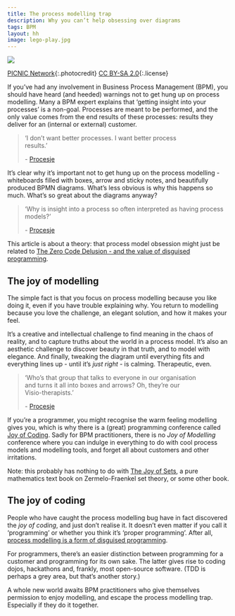 ```yaml
---
title: The process modelling trap 
description: Why you can’t help obsessing over diagrams
tags: BPM
layout: hh
image: lego-play.jpg
---
```


![](lego-play.jpg)

[PICNIC Network](https://www.flickr.com/photos/crossmediaweek/7307215176){:.photocredit}
[CC BY-SA 2.0](https://creativecommons.org/licenses/by-sa/2.0/){:.license}

If you’ve had any involvement in Business Process Management (BPM), you should have heard (and heeded) warnings not to get hung up on process modelling. Many a BPM expert explains that ‘getting insight into your processes’ is a non-goal. Processes are meant to be performed, and the only value comes from the end results of these processes: results they deliver for an (internal or external) customer.

<blockquote class="big solid-one" style="max-width:28em"><p>‘I don’t want better processes. I want better process results.’</p>
<p>- <a href="http://procesje.nl/">Procesje</a></p></blockquote>

It’s clear why it’s important not to get hung up on the process modelling - whiteboards filled with boxes, arrow and sticky notes, and beautifully produced BPMN diagrams. What’s less obvious is why this happens so much. What’s so great about the diagrams anyway?

<blockquote class="big solid-two"><p>‘Why is insight into a process so often interpreted as having process models?’</p>
<p>- <a href="http://procesje.nl/">Procesje</a></p></blockquote>

This article is about a theory: that process model obsession might just be related to [The Zero Code Delusion - and the value of disguised programming](zero-code-delusion).


## The joy of modelling

The simple fact is that you focus on process modelling because you like doing it, even if you have trouble explaining why. You return to modelling because you love the challenge, an elegant solution, and how it makes your feel.

It’s a creative and intellectual challenge to find meaning in the chaos of reality, and to capture truths about the world in a process model. It’s also an aesthetic challenge to discover beauty in that truth, and to model with elegance. And finally, tweaking the diagram until everything fits and everything lines up - until it’s _just right_ - is calming. Therapeutic, even.

<blockquote class="big solid-three" style="max-width:28em"><p>‘Who’s that group that talks to everyone in our organisation and turns it all into boxes and arrows? Oh, they’re our Visio-therapists.’</p>
<p>- <a href="http://procesje.nl/">Procesje</a></p></blockquote>

If you’re a programmer, you might recognise the warm feeling modelling gives you, which is why there is a (great) programming conference called [Joy of Coding](http://joyofcoding.org/). Sadly for BPM practitioners, there is no _Joy of Modelling_ conference where you can indulge in everything to do with cool process models and modelling tools, and forget all about customers and other irritations.

Note: this probably has nothing to do with [The Joy of Sets](http://books.google.nl/books/about/The_Joy_of_Sets.html?id=hCv-vFu4jskC), a pure mathematics text book on Zermelo-Fraenkel set theory, or some other book.


## The joy of coding

People who have caught the process modelling bug have in fact discovered the _joy of coding_, and just don’t realise it. It doesn’t even matter if you call it ‘programming’ or whether you think it’s ‘proper programming’. After all, [process modelling is a form of disguised programming](zero-code-delusion).

For programmers, there’s an easier distinction between programming for a customer and programming for its own sake. The latter gives rise to coding dojos, hackathons and, frankly, most open-source software. (TDD is perhaps a grey area, but that’s another story.)

A whole new world awaits BPM practitioners who give themselves permission to enjoy modelling, and escape the process modelling trap. Especially if they do it together.
